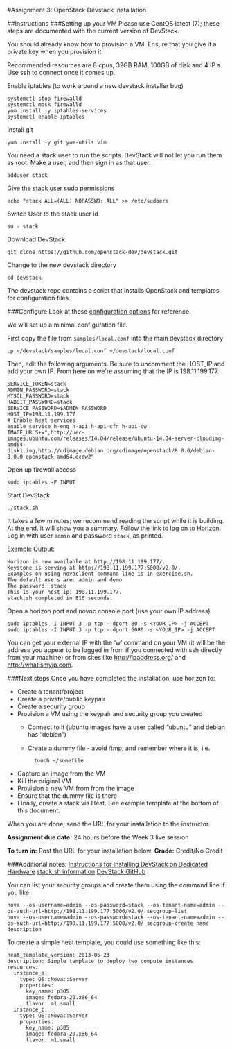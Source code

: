 #Assignment 3: OpenStack Devstack Installation

##Instructions
###Setting up your VM 
Please use CentOS latest (7); these steps are documented with the current version of DevStack. 

You should already know how to provision a VM. Ensure that you give it a private key when you provision it. 

Recommended resources are 8 cpus, 32GB RAM, 100GB of disk and 4 IP	s. Use ssh to connect once it comes up.

Enable iptables (to work around a new devstack installer bug)

    systemctl stop firewalld
    systemctl mask firewalld
    yum install -y iptables-services
    systemctl enable iptables

Install git

    yum install -y git yum-utils vim

You need a stack user to run the scripts. DevStack will not let you run them as root. Make a user, and then sign in as that user. 

    adduser stack

Give the stack user sudo permissions

    echo "stack ALL=(ALL) NOPASSWD: ALL" >> /etc/sudoers

Switch User to the stack user id

    su - stack 

Download DevStack 

    git clone https://github.com/openstack-dev/devstack.git 

Change to the new devstack directory

    cd devstack 

The devstack repo contains a script that installs OpenStack and templates for configuration files.

###Configure 
Look at these [configuration options](http://devstack.org/configuration.html) for reference. 

We will set up a minimal configuration file. 

First copy the file from `samples/local.conf` into the main devstack directory 

    cp ~/devstack/samples/local.conf ~/devstack/local.conf 

Then, edit the following arguments. Be sure to uncomment the HOST_IP and add your own IP. From here on we're assuming that the IP is 198.11.199.177. 

    SERVICE_TOKEN=stack 
    ADMIN_PASSWORD=stack 
    MYSQL_PASSWORD=stack 
    RABBIT_PASSWORD=stack 
    SERVICE_PASSWORD=$ADMIN_PASSWORD 
    HOST_IP=198.11.199.177
    # Enable heat services
    enable_service h-eng h-api h-api-cfn h-api-cw
    IMAGE_URLS+=",http://uec-images.ubuntu.com/releases/14.04/release/ubuntu-14.04-server-cloudimg-amd64-disk1.img,http://cdimage.debian.org/cdimage/openstack/8.0.0/debian-8.0.0-openstack-amd64.qcow2"

Open up firewall access

	sudo iptables -F INPUT

Start DevStack

    ./stack.sh

It takes a few minutes; we recommend reading the script while it is building. At the end, it will show you a summary. Follow the link to log on to Horizon. Log in with user `admin` and password `stack`, as printed.

Example Output:

    Horizon is now available at http://198.11.199.177/.
    Keystone is serving at http://198.11.199.177:5000/v2.0/.
    Examples on using novaclient command line is in exercise.sh.
    The default users are: admin and demo
    The password: stack
    This is your host ip: 198.11.199.177.
    stack.sh completed in 816 seconds.

Open a horizon port and novnc console port (use your own IP address)

    sudo iptables -I INPUT 3 -p tcp --dport 80 -s <YOUR_IP> -j ACCEPT
    sudo iptables -I INPUT 3 -p tcp --dport 6080 -s <YOUR_IP> -j ACCEPT

You can get your external IP with the ‘w’ command on your VM (it will be the address you appear to be logged in from if you connected with ssh directly from your machine) or from sites like http://ipaddress.org/ and http://whatismyip.com.

###Next steps 
Once you have completed the installation, use horizon to:

- Create a tenant/project
- Create a private/public keypair
- Create a security group
- Provision a VM using the keypair and security group you created
    - Connect to it (ubuntu images have a user called “ubuntu” and debian has “debian”)
    - Create a dummy file - avoid /tmp, and remember where it is, i.e.
    
	        touch ~/somefile
- Capture an image from the VM
- Kill the original VM
- Provision a new VM from from the image
- Ensure that the dummy file is there
- Finally, create a stack via Heat.  See example template at the bottom of this document.

When you are done, send the URL for your installation to the instructor. 

**Assignment due date:** 24 hours before the Week 3 live session

**To turn in:** Post the URL for your installation below.
**Grade:** Credit/No Credit

###Additional notes:
[Instructions for Installing DevStack on Dedicated Hardware](http://devstack.org/guides/single-machine.html) 
[stack.sh information](http://devstack.org/stack.sh.html) 
[DevStack GitHub](https://github.com/openstack-dev/devstack)

You can list your security groups and create them using the command line if you like:

    nova --os-username=admin --os-password=stack --os-tenant-name=admin --os-auth-url=http://198.11.199.177:5000/v2.0/ secgroup-list 
    nova --os-username=admin --os-password=stack --os-tenant-name=admin --os-auth-url=http://198.11.199.177:5000/v2.0/ secgroup-create name description

To create a simple heat template, you could use something like this:

    heat_template_version: 2013-05-23
    description: Simple template to deploy two compute instances
    resources:
      instance_a:
        type: OS::Nova::Server
        properties:
          key_name: p305
          image: fedora-20.x86_64
          flavor: m1.small
      instance_b:
        type: OS::Nova::Server
        properties:
          key_name: p305
          image: fedora-20.x86_64
          flavor: m1.small

